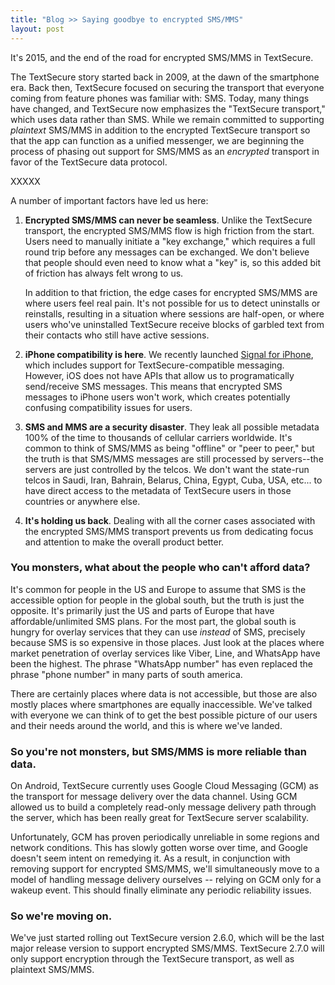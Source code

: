 ```yaml
---
title: "Blog >> Saying goodbye to encrypted SMS/MMS"
layout: post
---
```


It's 2015, and the end of the road for encrypted SMS/MMS in TextSecure.

The TextSecure story started back in 2009, at the dawn of the smartphone era. Back then, TextSecure focused on
securing the transport that everyone coming from feature phones was familiar with: SMS.  Today, many things have
changed, and TextSecure now emphasizes the "TextSecure transport," which uses data rather than SMS. While we remain
committed to supporting *plaintext* SMS/MMS in addition to the encrypted TextSecure transport so that the app can
function as a unified messenger, we are beginning the process of phasing out support for SMS/MMS as an *encrypted*
transport in favor of the TextSecure data protocol.

XXXXX

A number of important factors have led us here:

1. **Encrypted SMS/MMS can never be seamless**.  Unlike the TextSecure transport, the encrypted SMS/MMS flow is high
   friction from the start. Users need to manually initiate a "key exchange," which requires a full round trip before
   any messages can be exchanged.  We don't believe that people should even need to know what a "key" is, so this
   added bit of friction has always felt wrong to us.

   In addition to that friction, the edge cases for encrypted SMS/MMS are where users feel real pain. It's not possible
   for us to detect uninstalls or reinstalls, resulting in a situation where sessions are half-open, or where users
   who've uninstalled TextSecure receive blocks of garbled text from their contacts who still have active sessions.
1. **iPhone compatibility is here**.  We recently launched [Signal for iPhone](/blog/the-new-signal), which includes
   support for TextSecure-compatible messaging.  However, iOS does not have APIs that allow us to programatically
   send/receive SMS messages. This means that encrypted SMS messages to iPhone users won't work, which creates
   potentially confusing compatibility issues for users.
1. **SMS and MMS are a security disaster**. They leak all possible metadata 100% of the time to thousands of cellular
   carriers worldwide. It's common to think of SMS/MMS as being "offline" or "peer to peer," but the truth is that
   SMS/MMS messages are still processed by servers--the servers are just controlled by the telcos.  We don't want the
   state-run telcos in Saudi, Iran, Bahrain, Belarus, China, Egypt, Cuba, USA, etc... to have direct access to the
   metadata of TextSecure users in those countries or anywhere else.
1. **It's holding us back**.  Dealing with all the corner cases associated with the encrypted SMS/MMS transport prevents
   us from dedicating focus and attention to make the overall product better.

### You monsters, what about the people who can't afford data?

It's common for people in the US and Europe to assume that SMS is the accessible option for people in the global
south, but the truth is just the opposite.  It's primarily just the US and parts of Europe that have affordable/unlimited
SMS plans. For the most part, the global south is hungry for overlay services that they can use *instead* of SMS,
precisely because SMS is so expensive in those places.  Just look at the places where market penetration of overlay
services like Viber, Line, and WhatsApp have been the highest.  The phrase "WhatsApp number" has even replaced the
phrase "phone number" in many parts of south america.

There are certainly places where data is not accessible, but those are also mostly places where smartphones are
equally inaccessible. We've talked with everyone we can think of to get the best possible picture of our users and their
needs around the world, and this is where we've landed.

### So you're not monsters, but SMS/MMS is more reliable than data.

On Android, TextSecure currently uses Google Cloud Messaging (GCM) as the transport for message delivery over the data channel.
Using GCM allowed us to build a completely read-only message delivery path through the server, which has been really
great for TextSecure server scalability.

Unfortunately, GCM has proven periodically unreliable in some regions and network conditions.  This has slowly gotten worse
over time, and Google doesn't seem intent on remedying it. As a result, in conjunction with removing support for encrypted
SMS/MMS, we'll simultaneously move to a model of handling message delivery ourselves -- relying on GCM only for a wakeup
event.  This should finally eliminate any periodic reliability issues.

### So we're moving on.

We've just started rolling out TextSecure version 2.6.0, which will be the last major release version to support encrypted
SMS/MMS.  TextSecure 2.7.0 will only support encryption through the TextSecure transport, as well as plaintext SMS/MMS.
